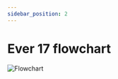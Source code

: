 ```yaml
---
sidebar_position: 2
---
```


# Ever 17 flowchart

![Flowchart](https://dggwv1n7k10fk.cloudfront.net/flowcharts/ever17.png)
